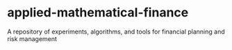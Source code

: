 # applied-mathematical-finance
A repository of experiments, algorithms, and tools for financial planning and risk management  
